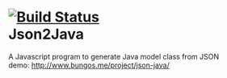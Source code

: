[![Build Status](https://travis-ci.org/bung87/Json2Java.svg?branch=master)](https://travis-ci.org/bung87/Json2Java)  
Json2Java
=====================================
A Javascript program to generate Java model class from JSON   
demo: http://www.bungos.me/project/json-java/
